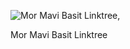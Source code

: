 ![Mor Mavi Basit Linktree](https://raw.githubusercontent.com/RasdiantNW/Mor-Mavi-Basit-Linktree/blob/main/mor-mavi.png),



Mor Mavi Basit Linktree
